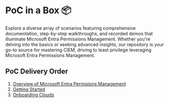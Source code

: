 # PoC in a Box 📦
Explore a diverse array of scenarios featuring comprehensive documentation, step-by-step walkthroughs, and recorded demos that illuminate Microsoft Entra Permissions Management. Whether you're delving into the basics or seeking advanced insights, our repository is your go-to source for mastering CIEM, driving to least privilege leveraging Microsoft Entra Permissions Management.

## PoC Delivery Order

1. [Overview of Microsoft Entra Permisions Management](./00-MEPM_PoC_Overview/Overview.md) 
2. [Getting Started](./01-MEPM_PoC_Getting_Started/Getting_Started.md) 
3. [Onboarding Clouds](./02-MEPM_PoC_Onboarding_Clouds/Onboarding_Clouds.md) 
